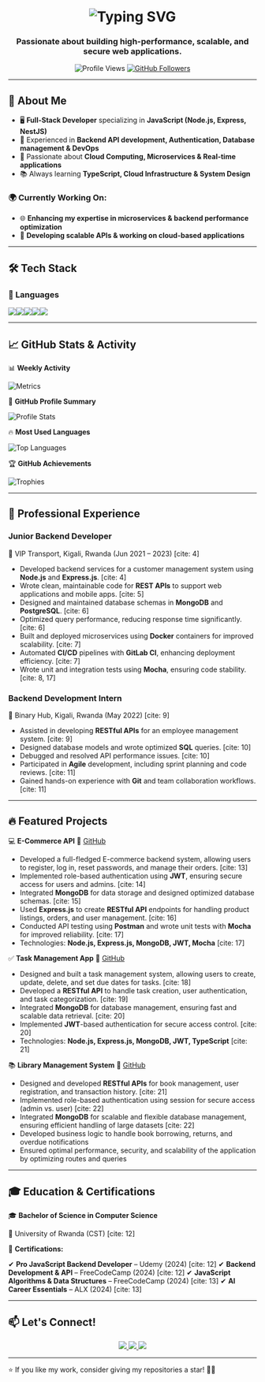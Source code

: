 <h1 align="center">
  <img src="https://readme-typing-svg.herokuapp.com?font=Fira+Code&size=28&pause=1000&color=00C2FF&center=true&vCenter=true&width=500&lines=Hey+There!+I'm+Merci+RUYANGA;Full-Stack+Developer;Backend+Specialist+" alt="Typing SVG" />
</h1>

<h3 align="center">
  Passionate about building high-performance, scalable, and secure web applications.
</h3>

<p align="center">
  <img src="https://komarev.com/ghpvc/?username=RUYANGA&label=Profile%20Views&color=0e75b6&style=flat" alt="Profile Views" />
  <a href="https://github.com/RUYANGA?tab=followers">
    <img src="https://img.shields.io/github/followers/RUYANGA?label=Followers&style=social" alt="GitHub Followers" />
  </a>
</p>

---

## 🚀 About Me

- 🖥️  **Full-Stack Developer** specializing in **JavaScript (Node.js, Express, NestJS)**
- 🎯  Experienced in **Backend API development, Authentication, Database management & DevOps**
- 🚀  Passionate about **Cloud Computing, Microservices & Real-time applications**
- 📚  Always learning **TypeScript, Cloud Infrastructure & System Design**

### 🌍  **Currently Working On:**

- 🌐  **Enhancing my expertise in microservices & backend performance optimization**
- 🚀  **Developing scalable APIs & working on cloud-based applications**

---

## 🛠️  Tech Stack

### 🚀 Languages

  <img src="https://skillicons.dev/icons?i=js,ts" /><img src="https://skillicons.dev/icons?i=react,tailwind,bootstrap" /><img src="https://skillicons.dev/icons?i=nodejs,express,nestjs,graphql" /><img src="https://skillicons.dev/icons?i=postgres,mysql,mongodb,prisma" /><img src="https://skillicons.dev/icons?i=docker,aws,vercel,heroku,git,github" />


---

## 📈  GitHub Stats & Activity

📊  **Weekly Activity**

![Metrics](https://github.com/RUYANGA/RUYANGA/blob/main/github-metrics.svg)

📌  **GitHub Profile Summary**

![Profile Stats](https://github-profile-summary-cards.vercel.app/api/cards/profile-details?username=RUYANGA&theme=github)

🔥  **Most Used Languages**

![Top Languages](https://github-readme-stats.vercel.app/api/top-langs/?username=RUYANGA&layout=compact&theme=default)

🏆  **GitHub Achievements**

![Trophies](https://github-profile-trophy.vercel.app/?username=RUYANGA&theme=onestar&no-bg=true&no-frame=true)

---

## 💼  Professional Experience

### **Junior Backend Developer**

📍 VIP Transport, Kigali, Rwanda (Jun 2021 – 2023) [cite: 4]

- Developed backend services for a customer management system using **Node.js** and **Express.js**. [cite: 4]
- Wrote clean, maintainable code for **REST APIs** to support web applications and mobile apps. [cite: 5]
- Designed and maintained database schemas in **MongoDB** and **PostgreSQL**. [cite: 6]
- Optimized query performance, reducing response time significantly. [cite: 6]
- Built and deployed microservices using **Docker** containers for improved scalability. [cite: 7]
- Automated **CI/CD** pipelines with **GitLab CI**, enhancing deployment efficiency. [cite: 7]
- Wrote unit and integration tests using **Mocha**, ensuring code stability. [cite: 8, 17]

### **Backend Development Intern**

📍 Binary Hub, Kigali, Rwanda (May 2022) [cite: 9]

- Assisted in developing **RESTful APIs** for an employee management system. [cite: 9]
- Designed database models and wrote optimized **SQL** queries. [cite: 10]
- Debugged and resolved API performance issues. [cite: 10]
- Participated in **Agile** development, including sprint planning and code reviews. [cite: 11]
- Gained hands-on experience with **Git** and team collaboration workflows. [cite: 11]

---

## 🔥  Featured Projects

💻  **E-Commerce API** 🔗 [GitHub](https://github.com/RUYANGA/E-Commerce-Oder-API)

- Developed a full-fledged E-commerce backend system, allowing users to register, log in, reset passwords, and manage their orders. [cite: 13]
- Implemented role-based authentication using **JWT**, ensuring secure access for users and admins. [cite: 14]
- Integrated **MongoDB** for data storage and designed optimized database schemas. [cite: 15]
- Used **Express.js** to create **RESTful API** endpoints for handling product listings, orders, and user management. [cite: 16]
- Conducted API testing using **Postman** and wrote unit tests with **Mocha** for improved reliability. [cite: 17]
- Technologies: **Node.js, Express.js, MongoDB, JWT, Mocha** [cite: 17]

✅  **Task Management App** 🔗 [GitHub](https://github.com/RUYANGA/Blogs-Authentication)

- Designed and built a task management system, allowing users to create, update, delete, and set due dates for tasks. [cite: 18]
- Developed a **RESTful API** to handle task creation, user authentication, and task categorization. [cite: 19]
- Integrated **MongoDB** for database management, ensuring fast and scalable data retrieval. [cite: 20]
- Implemented **JWT**-based authentication for secure access control. [cite: 20]
- Technologies: **Node.js, Express.js, MongoDB, JWT, TypeScript** [cite: 21]

📚  **Library Management System** 🔗 [GitHub](https://github.com/RUYANGA/Library-Management)

- Designed and developed **RESTful APIs** for book management, user registration, and transaction history. [cite: 21]
- Implemented role-based authentication using session for secure access (admin vs. user) [cite: 22]
- Integrated **MongoDB** for scalable and flexible database management, ensuring efficient handling of large datasets [cite: 22]
- Developed business logic to handle book borrowing, returns, and overdue notifications
- Ensured optimal performance, security, and scalability of the application by optimizing routes and queries

---

## 🎓  Education & Certifications

🎓  **Bachelor of Science in Computer Science**

📍  University of Rwanda (CST) [cite: 12]

📜  **Certifications:**

✔  **Pro JavaScript Backend Developer** – Udemy (2024) [cite: 12]
✔  **Backend Development & API** – FreeCodeCamp (2024) [cite: 12]
✔  **JavaScript Algorithms & Data Structures** – FreeCodeCamp (2024) [cite: 13]
✔  **AI Career Essentials** – ALX (2024) [cite: 13]

---

## 📫  Let's Connect!

<p align="center">
  <a href="https://linkedin.com/in/ruyanga-merci-bab343307" target="_blank">
    <img src="https://img.shields.io/badge/-LinkedIn-blue?style=flat&logo=Linkedin&logoColor=white"/>
  </a>
  <a href="https://github.com/RUYANGA" target="_blank">
    <img src="https://img.shields.io/badge/-GitHub-black?style=flat&logo=github&logoColor=white"/>
  </a>
  <a href="https://www.youtube.com/channel/UCuDADUdtymyBPjtsvxHYfhw" target="_blank">
    <img src="https://img.shields.io/badge/-YouTube-red?style=flat&logo=youtube&logoColor=white"/>
  </a>
</p>

---

⭐  If you like my work, consider giving my repositories a star! 🌟🚀
